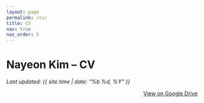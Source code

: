```yaml
---
layout: page
permalink: /cv/
title: CV
nav: true
nav_order: 5
---
```

<style>
  h1.post-title {
    display: none;
  }
  .cv-container {
    position: relative;
    width: 100%;
    overflow: auto;
    -webkit-overflow-scrolling: touch; 
    border: 1px solid
    height: 1000px; 
  }
  .cv-iframe {
    position: absolute;
    top: 0;
    left: 0;
    width: 100%;
    height: 100%;
    border: none;
  }
  .cv-button-container {
    margin-bottom: 1rem;
    text-align: right;
  }
</style>

<h1>Nayeon Kim – CV</h1>

<p><em>Last updated: {{ site.time | date: "%b %d, %Y" }}</em></p>

<div class="cv-button-container">
  <a href="https://drive.google.com/file/d/1oKidZqt6bpsluqJHtWZM7Xa5NQfFaM_y/view?usp=drivesdk" target="_blank" class="btn btn-sm z-depth-0" role="button">
    <i class="fas fa-file-pdf"></i> View on Google Drive
  </a>
</div>

<div class="cv-container">
  <iframe
    src="/assets/pdf/Nayeon_Kim_CV_250724.pdf#toolbar=0&navpanes=0&view=FitH"
    class="cv-iframe"
  ></iframe>
</div>

